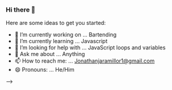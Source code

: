### Hi there 👋


Here are some ideas to get you started:

- 🔭 I’m currently working on ... Bartending 
- 🌱 I’m currently learning ... Javascript
- 🤔 I’m looking for help with ... JavaScript loops and variables
- 💬 Ask me about ... Anything 
- 📫 How to reach me: ... Jonathanjaramillor1@gmail.com
- 😄 Pronouns: ... He/Him

-->
